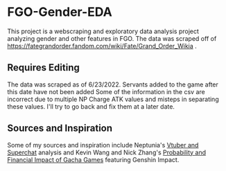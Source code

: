 # FGO-Gender-EDA
This project is a webscraping and exploratory data analysis project analyzing gender and other features in FGO.
The data was scraped off of https://fategrandorder.fandom.com/wiki/Fate/Grand_Order_Wikia . 

## Requires Editing
The data was scraped as of 6/23/2022. Servants added to the game after this date have not been added
Some of the information in the csv are incorrect due to multiple NP Charge ATK values and misteps in separating these values. I'll try to go back and fix them at a later date.

## Sources and Inspiration
Some of my sources and inspiration include Neptunia's <a href="https://github.com/neptunia/vtubers-data-science"> Vtuber and Superchat</a> analysis and Kevin Wang and Nick Zhang's <a href="https://kevinw1008.github.io/">Probability and Financial Impact of Gacha Games</a> featuring Genshin Impact.
